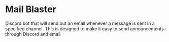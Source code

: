 # Mail Blaster

Discord bot that will send out an email whenever a message is sent in a specified channel.
This is designed to make it easy to send announcements through Discord and email 
